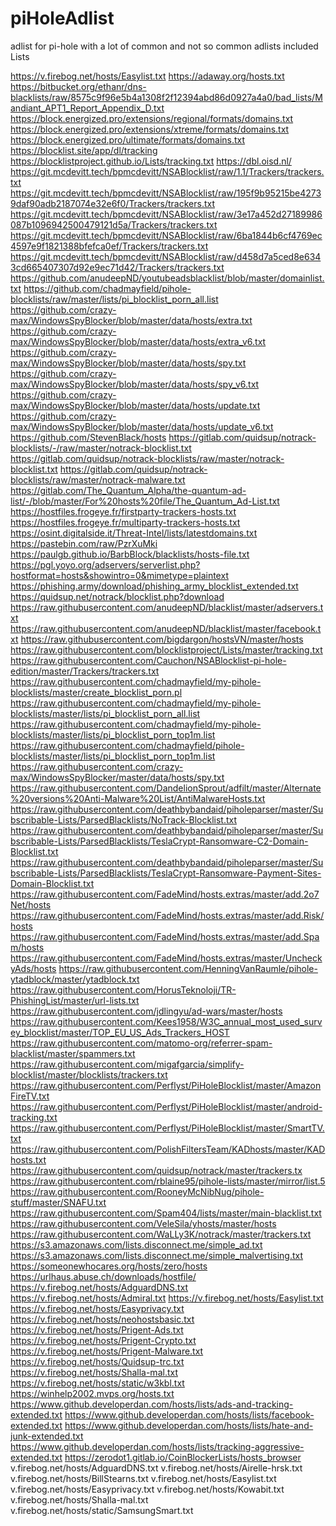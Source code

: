 # piHoleAdlist
 adlist for pi-hole with a lot of common and not so common adlists
 included Lists

https://v.firebog.net/hosts/Easylist.txt 
https://adaway.org/hosts.txt 
https://bitbucket.org/ethanr/dns-blacklists/raw/8575c9f96e5b4a1308f2f12394abd86d0927a4a0/bad_lists/Mandiant_APT1_Report_Appendix_D.txt 
https://block.energized.pro/extensions/regional/formats/domains.txt 
https://block.energized.pro/extensions/xtreme/formats/domains.txt 
https://block.energized.pro/ultimate/formats/domains.txt 
https://blocklist.site/app/dl/tracking 
https://blocklistproject.github.io/Lists/tracking.txt 
https://dbl.oisd.nl/ 
https://git.mcdevitt.tech/bpmcdevitt/NSABlocklist/raw/1.1/Trackers/trackers.txt
https://git.mcdevitt.tech/bpmcdevitt/NSABlocklist/raw/195f9b95215be42739daf90adb2187074e32e6f0/Trackers/trackers.txt 
https://git.mcdevitt.tech/bpmcdevitt/NSABlocklist/raw/3e17a452d27189986087b1096942500479121d5a/Trackers/trackers.txt 
https://git.mcdevitt.tech/bpmcdevitt/NSABlocklist/raw/6ba1844b6cf4769ec4597e9f1821388bfefca0ef/Trackers/trackers.txt 
https://git.mcdevitt.tech/bpmcdevitt/NSABlocklist/raw/d458d7a5ced8e6343cd665407307d92e9ec71d42/Trackers/trackers.txt 
https://github.com/anudeepND/youtubeadsblacklist/blob/master/domainlist.txt 
https://github.com/chadmayfield/pihole-blocklists/raw/master/lists/pi_blocklist_porn_all.list 
https://github.com/crazy-max/WindowsSpyBlocker/blob/master/data/hosts/extra.txt 
https://github.com/crazy-max/WindowsSpyBlocker/blob/master/data/hosts/extra_v6.txt 
https://github.com/crazy-max/WindowsSpyBlocker/blob/master/data/hosts/spy.txt 
https://github.com/crazy-max/WindowsSpyBlocker/blob/master/data/hosts/spy_v6.txt 
https://github.com/crazy-max/WindowsSpyBlocker/blob/master/data/hosts/update.txt 
https://github.com/crazy-max/WindowsSpyBlocker/blob/master/data/hosts/update_v6.txt 
https://github.com/StevenBlack/hosts 
https://gitlab.com/quidsup/notrack-blocklists/-/raw/master/notrack-blocklist.txt 
https://gitlab.com/quidsup/notrack-blocklists/raw/master/notrack-blocklist.txt 
https://gitlab.com/quidsup/notrack-blocklists/raw/master/notrack-malware.txt 
https://gitlab.com/The_Quantum_Alpha/the-quantum-ad-list/-/blob/master/For%20hosts%20file/The_Quantum_Ad-List.txt 
https://hostfiles.frogeye.fr/firstparty-trackers-hosts.txt 
https://hostfiles.frogeye.fr/multiparty-trackers-hosts.txt 
https://osint.digitalside.it/Threat-Intel/lists/latestdomains.txt 
https://pastebin.com/raw/PzrXuMki 
https://paulgb.github.io/BarbBlock/blacklists/hosts-file.txt 
https://pgl.yoyo.org/adservers/serverlist.php?hostformat=hosts&showintro=0&mimetype=plaintext 
https://phishing.army/download/phishing_army_blocklist_extended.txt 
https://quidsup.net/notrack/blocklist.php?download 
https://raw.githubusercontent.com/anudeepND/blacklist/master/adservers.txt 
https://raw.githubusercontent.com/anudeepND/blacklist/master/facebook.txt 
https://raw.githubusercontent.com/bigdargon/hostsVN/master/hosts 
https://raw.githubusercontent.com/blocklistproject/Lists/master/tracking.txt 
https://raw.githubusercontent.com/Cauchon/NSABlocklist-pi-hole-edition/master/Trackers/trackers.txt 
https://raw.githubusercontent.com/chadmayfield/my-pihole-blocklists/master/create_blocklist_porn.pl
https://raw.githubusercontent.com/chadmayfield/my-pihole-blocklists/master/lists/pi_blocklist_porn_all.list 
https://raw.githubusercontent.com/chadmayfield/my-pihole-blocklists/master/lists/pi_blocklist_porn_top1m.list 
https://raw.githubusercontent.com/chadmayfield/pihole-blocklists/master/lists/pi_blocklist_porn_top1m.list 
https://raw.githubusercontent.com/crazy-max/WindowsSpyBlocker/master/data/hosts/spy.txt 
https://raw.githubusercontent.com/DandelionSprout/adfilt/master/Alternate%20versions%20Anti-Malware%20List/AntiMalwareHosts.txt 
https://raw.githubusercontent.com/deathbybandaid/piholeparser/master/Subscribable-Lists/ParsedBlacklists/NoTrack-Blocklist.txt 
https://raw.githubusercontent.com/deathbybandaid/piholeparser/master/Subscribable-Lists/ParsedBlacklists/TeslaCrypt-Ransomware-C2-Domain-Blocklist.txt 
https://raw.githubusercontent.com/deathbybandaid/piholeparser/master/Subscribable-Lists/ParsedBlacklists/TeslaCrypt-Ransomware-Payment-Sites-Domain-Blocklist.txt 
https://raw.githubusercontent.com/FadeMind/hosts.extras/master/add.2o7Net/hosts 
https://raw.githubusercontent.com/FadeMind/hosts.extras/master/add.Risk/hosts 
https://raw.githubusercontent.com/FadeMind/hosts.extras/master/add.Spam/hosts 
https://raw.githubusercontent.com/FadeMind/hosts.extras/master/UncheckyAds/hosts 
https://raw.githubusercontent.com/HenningVanRaumle/pihole-ytadblock/master/ytadblock.txt 
https://raw.githubusercontent.com/HorusTeknoloji/TR-PhishingList/master/url-lists.txt 
https://raw.githubusercontent.com/jdlingyu/ad-wars/master/hosts 
https://raw.githubusercontent.com/Kees1958/W3C_annual_most_used_survey_blocklist/master/TOP_EU_US_Ads_Trackers_HOST 
https://raw.githubusercontent.com/matomo-org/referrer-spam-blacklist/master/spammers.txt 
https://raw.githubusercontent.com/migafgarcia/simplify-blocklist/master/blocklists/trackers.txt 
https://raw.githubusercontent.com/Perflyst/PiHoleBlocklist/master/AmazonFireTV.txt 
https://raw.githubusercontent.com/Perflyst/PiHoleBlocklist/master/android-tracking.txt
https://raw.githubusercontent.com/Perflyst/PiHoleBlocklist/master/SmartTV.txt 
https://raw.githubusercontent.com/PolishFiltersTeam/KADhosts/master/KADhosts.txt 
https://raw.githubusercontent.com/quidsup/notrack/master/trackers.tx 
https://raw.githubusercontent.com/rblaine95/pihole-lists/master/mirror/list.5 
https://raw.githubusercontent.com/RooneyMcNibNug/pihole-stuff/master/SNAFU.txt 
https://raw.githubusercontent.com/Spam404/lists/master/main-blacklist.txt 
https://raw.githubusercontent.com/VeleSila/yhosts/master/hosts 
https://raw.githubusercontent.com/WaLLy3K/notrack/master/trackers.txt 
https://s3.amazonaws.com/lists.disconnect.me/simple_ad.txt 
https://s3.amazonaws.com/lists.disconnect.me/simple_malvertising.txt 
https://someonewhocares.org/hosts/zero/hosts 
https://urlhaus.abuse.ch/downloads/hostfile/ 
https://v.firebog.net/hosts/AdguardDNS.txt 
https://v.firebog.net/hosts/Admiral.txt 
https://v.firebog.net/hosts/Easylist.txt 
https://v.firebog.net/hosts/Easyprivacy.txt 
https://v.firebog.net/hosts/neohostsbasic.txt 
https://v.firebog.net/hosts/Prigent-Ads.txt 
https://v.firebog.net/hosts/Prigent-Crypto.txt 
https://v.firebog.net/hosts/Prigent-Malware.txt 
https://v.firebog.net/hosts/Quidsup-trc.txt 
https://v.firebog.net/hosts/Shalla-mal.txt 
https://v.firebog.net/hosts/static/w3kbl.txt
https://winhelp2002.mvps.org/hosts.txt 
https://www.github.developerdan.com/hosts/lists/ads-and-tracking-extended.txt 
https://www.github.developerdan.com/hosts/lists/facebook-extended.txt 
https://www.github.developerdan.com/hosts/lists/hate-and-junk-extended.txt 
https://www.github.developerdan.com/hosts/lists/tracking-aggressive-extended.txt 
https://zerodot1.gitlab.io/CoinBlockerLists/hosts_browser 
v.firebog.net/hosts/AdguardDNS.txt 
v.firebog.net/hosts/Airelle-hrsk.txt 
v.firebog.net/hosts/BillStearns.txt 
v.firebog.net/hosts/Easylist.txt 
v.firebog.net/hosts/Easyprivacy.txt 
v.firebog.net/hosts/Kowabit.txt 
v.firebog.net/hosts/Shalla-mal.txt
v.firebog.net/hosts/static/SamsungSmart.txt
